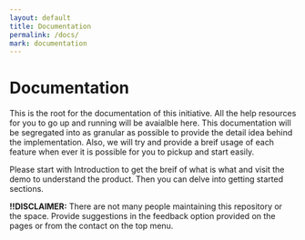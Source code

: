 ```yaml
---
layout: default
title: Documentation
permalink: /docs/
mark: documentation
---
```


# Documentation

This is the root for the documentation of this initiative. All the help resources for you to go up and running will be avaialble here. This documentation will be segregated into as granular as possible to provide the detail idea behind the implementation. Also, we will try and provide a breif usage of each feature when ever it is possible for you to pickup and start easily.

Please start with Introduction to get the breif of what is what and visit the demo to understand the product. Then you can delve into getting started sections.

**!!DISCLAIMER:** There are not many people maintaining this repository or the space. Provide suggestions in the feedback option provided on the pages or from the contact on the top menu.
